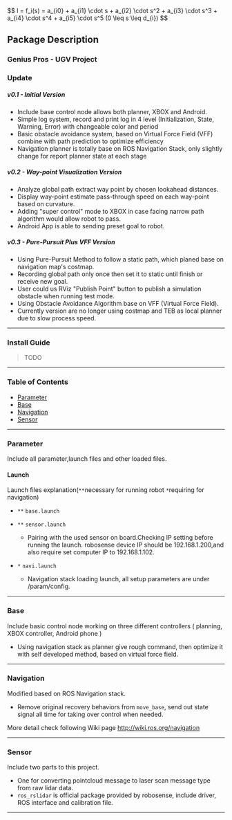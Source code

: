 

<p>
$$
l = f_i(s)
  = a_{i0} + a_{i1} \cdot s + a_{i2} \cdot s^2 + a_{i3} \cdot s^3 + a_{i4} \cdot s^4 + a_{i5} \cdot s^5        (0 \leq s \leq d_{i})
$$
</p>

Package Description
---

### Genius Pros - UGV Project
### Update
##### v0.1 - Initial Version <br>
* Include base control node allows both planner, XBOX and Android.
* Simple log system, record and print log in 4 level (Initialization, State, Warning, Error) with changeable color and period
* Basic obstacle avoidance system, based on Virtual Force Field (VFF) combine with path prediction to optimize 
efficiency
* Navigation planner is totally base on ROS Navigation Stack, only slightly change for report planner state at each stage

##### v0.2 - Way-point Visualization Version <br>
* Analyze global path extract way point by chosen lookahead distances.
* Display way-point estimate pass-through speed on each way-point based on curvature.
* Adding "super control" mode to XBOX in case facing narrow path algorithm would allow robot to pass.
* Android App is able to sending preset goal to robot. 

##### v0.3 - Pure-Pursuit Plus VFF Version <br>
* Using Pure-Pursuit Method to follow a static path, which planed base on navigation map's costmap.
* Recording global path only once then set it to static until finish or receive new goal.
* User could us RViz "Publish Point" button to publish a simulation obstacle when running test mode.
* Using Obstacle Avoidance Algorithm base on VFF (Virtual Force Field).
* Currently version are no longer using costmap and TEB as local planner due to slow process speed.



---
### Install Guide
>TODO

---

### Table of Contents
  * [Parameter](#h1)
  * [Base](#h2)
  * [Navigation](#h3)
  * [Sensor](#h4)

---

### Parameter <a name="h1"></a>
Include all parameter,launch files and other loaded files. 

#### Launch
Launch files explanation(`**`necessary for running robot `*`requiring for navigation)

* `**` `base.launch` <br>

* `**` `sensor.launch` <br>
	* Pairing with the used sensor on board.Checking IP setting before running the launch. robosense device IP should be 192.168.1.200,and also require set computer IP to 192.168.1.102.

* `*` `navi.launch` <br>
	* Navigation stack loading launch, all setup parameters are under /param/config.

---

### Base <a name="h2"></a>
Include basic control node working on three different controllers ( planning, XBOX controller, Android phone )

* Using navigation stack as planner give rough command, then optimize it with self developed method, based on virtual force field.

---

### Navigation <a name="h3"></a>
Modified based on ROS Navigation stack.

* Remove original recovery behaviors from `move_base`, send out state signal all time for taking over control when needed. 

More detail check following Wiki page http://wiki.ros.org/navigation

---

### Sensor <a name="h4"></a>
Include two parts to this project. 

* One for converting pointcloud message to laser scan message type from raw lidar data. 
* `ros_rslidar` is official package provided by robosense, include driver, ROS interface and calibration file.

---



